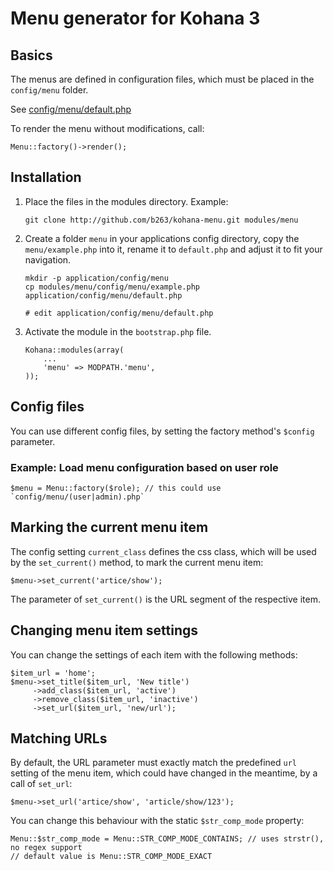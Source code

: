 # Menu generator for Kohana 3

## Basics

The menus are defined in configuration files, which must be placed in the `config/menu` folder.

See [config/menu/default.php](http://github.com/b263/kohana-menu/blob/master/config/menu/default.php)

To render the menu without modifications, call:

	Menu::factory()->render();

## Installation

1.	Place the files in the modules directory. Example:

		git clone http://github.com/b263/kohana-menu.git modules/menu

2.	Create a folder `menu` in your applications config directory, copy the `menu/example.php` into it, rename it to `default.php` and adjust it to fit your navigation.

		mkdir -p application/config/menu
		cp modules/menu/config/menu/example.php application/config/menu/default.php

		# edit application/config/menu/default.php

3.	Activate the module in the `bootstrap.php` file.

		Kohana::modules(array(
			...
			'menu' => MODPATH.'menu',
		));

## Config files

You can use different config files, by setting the factory method's `$config` parameter.

### Example: Load menu configuration based on user role

	$menu = Menu::factory($role); // this could use `config/menu/(user|admin).php`

## Marking the current menu item

The config setting `current_class` defines the css class, which will be used by the `set_current()` method, to mark the current menu item:

	$menu->set_current('artice/show');

The parameter of `set_current()` is the URL segment of the respective item.

## Changing menu item settings

You can change the settings of each item with the following methods:

	$item_url = 'home';
	$menu->set_title($item_url, 'New title')
		 ->add_class($item_url, 'active')
		 ->remove_class($item_url, 'inactive')
		 ->set_url($item_url, 'new/url');

## Matching URLs

By default, the URL parameter must exactly match the predefined `url` setting of the menu item, which could have changed in the meantime, by a call of `set_url`:

	$menu->set_url('artice/show', 'article/show/123');

You can change this behaviour with the static `$str_comp_mode` property:

	Menu::$str_comp_mode = Menu::STR_COMP_MODE_CONTAINS; // uses strstr(), no regex support
	// default value is Menu::STR_COMP_MODE_EXACT